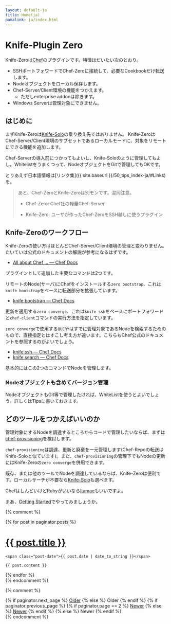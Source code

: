 ```yaml
---
layout: default-ja
title: Home(ja)
pamalink: ja/index.html
---
```


# Knife-Plugin Zero

Knife-Zeroは[Chef](https://www.chef.io/)のプラグインです。特徴はだいたい次のとおり。

- SSHポートフォワードでChef-Zeroに接続して、必要なCookbookだけ転送します。
- Nodeオブジェクトをローカル保存します。
- Chef-Server/Client環境の機能をつかえます。
    - ただしenterprise addonは除きます。
- Windows Serverは管理対象にできません。

## はじめに

まずKnife-Zeroは[Knife-Solo](http://matschaffer.github.io/knife-solo/)の乗り換え先ではありません。
Knife-ZeroはChef-Server/Client環境のサブセットであるローカルモードに、対象をリモートにできる機能を追加します。

Chef-Serverの導入前につかってもよいし、Knife-Soloのように管理してもよし。Whitelistをうまくつって、NodeオブジェクトをGitで管理してもOKです。

とりあえず日本語情報は[リンク集]({{ site.baseurl }}/50_tips_index-ja/#Links)を。

> あと、Chef-ZeroとKnife-Zeroは別モンです。混同注意。
> 
> - Chef-Zero: Chef社の軽量Chef-Server
> 
> - Knife-Zero: ユーザが作ったChef-ZeroをSSH越しに使うプラグイン


## Knife-Zeroのワークフロー

Knife-Zeroの使い方はほとんどChef-Server/Client環境の管理と変わりません。たいていは公式のドキュメントの解説が参考になるはずです。

- [All about Chef ... — Chef Docs](http://docs.chef.io/ "All about Chef ... — Chef Docs")


プラグインとして追加した主要なコマンドは2つです。

リモートのNode(サーバ)にChefをインストールする`zero bootstrap`、これは`knife bootstrap`をベースに転送部分を拡張しています。

- [knife bootstrap — Chef Docs](https://docs.chef.io/knife_bootstrap.html "knife bootstrap — Chef Docs")

更新を適用する`zero converge`、これは`knife ssh`をベースにポートフォワードと`chef-client`コマンドの実行方法を指定しています。

`zero converge`で使用する`QUERY`はすでに管理対象であるNodeを検索するためのもので、直接指定とはすこし考え方が違います。こちらもChef公式のドキュメントを参照するのがよいでしょう。

- [knife ssh — Chef Docs](https://docs.chef.io/knife_ssh.html "knife ssh — Chef Docs")
- [knife search — Chef Docs](https://docs.chef.io/knife_search.html "knife search — Chef Docs")

基本的にはこの2つのコマンドでNodeを管理します。


### Nodeオブジェクトも含めてバージョン管理

NodeオブジェクトもGit等で管理したければ、WhiteListを使うとよいでしょう。詳しくはTipsに書いておきます。


## どのツールをつかえばいいのか

管理対象にするNodeを調達するところからコードで管理したいならば、まずは[chef-provisioning](https://docs.chef.io/provisioning.html)を検討します。

`chef-provisioning`は調達、更新と廃棄を一元管理します(Chef-Repoの転送はKnife-Soloと似ています)。また、`chef-provisioning`の管理下でもNodeの更新にはKnife-Zeroの`zero converge`を併用できます。

既存、または他のツールでNodeを調達しているならば、Knife-Zeroは便利です。ローカルサーチが不要なら[Knife-Solo](http://matschaffer.github.io/knife-solo/)も選べます。

ChefはしんどいけどRubyがいいなら[Itamae](http://itamae.kitchen/)もいいですよ。

まあ、[Getting Started](/knife-zero/20_getting_started-ja/)でやってみましょうか。

{% comment %}
<div class="posts">
  {% for post in paginator.posts %}
  <div class="post">
    <h1 class="post-title">
      <a href="{{ post.url }}">
        {{ post.title }}
      </a>
    </h1>

    <span class="post-date">{{ post.date | date_to_string }}</span>

    {{ post.content }}
  </div>
  {% endfor %}
</div>
{% endcomment %}

{% comment %}
<div class="pagination">
  {% if paginator.next_page %}
    <a class="pagination-item older" href="/page{{paginator.next_page}}">Older</a>
  {% else %}
    <span class="pagination-item older">Older</span>
  {% endif %}
  {% if paginator.previous_page %}
    {% if paginator.page == 2 %}
      <a class="pagination-item newer" href="/">Newer</a>
    {% else %}
      <a class="pagination-item newer" href="/page{{paginator.previous_page}}">Newer</a>
    {% endif %}
  {% else %}
    <span class="pagination-item newer">Newer</span>
  {% endif %}
</div>
{% endcomment %}
